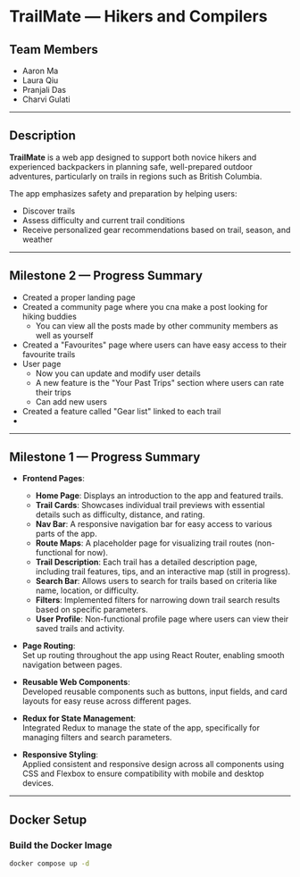 # TrailMate — Hikers and Compilers

## Team Members
- Aaron Ma  
- Laura Qiu  
- Pranjali Das  
- Charvi Gulati  

---

## Description
**TrailMate** is a web app designed to support both novice hikers and experienced backpackers in planning safe, well-prepared outdoor adventures, particularly on trails in regions such as British Columbia.

The app emphasizes safety and preparation by helping users:
- Discover trails  
- Assess difficulty and current trail conditions  
- Receive personalized gear recommendations based on trail, season, and weather  

---

## Milestone 2 — Progress Summary
- Created a proper landing page
- Created a community page where you cna make a post looking for hiking buddies
  - You can view all the posts made by other community members as well as yourself
- Created a "Favourites" page where users can have easy access to their favourite trails
- User page
  - Now you can update and modify user details
  - A new feature is the "Your Past Trips" section where users can rate their trips
  - Can add new users
- Created a feature called "Gear list" linked to each trail
-
---

## Milestone 1 — Progress Summary
- **Frontend Pages**:
  - **Home Page**: Displays an introduction to the app and featured trails.
  - **Trail Cards**: Showcases individual trail previews with essential details such as difficulty, distance, and rating.
  - **Nav Bar**: A responsive navigation bar for easy access to various parts of the app.
  - **Route Maps**: A placeholder page for visualizing trail routes (non-functional for now).
  - **Trail Description**: Each trail has a detailed description page, including trail features, tips, and an interactive map (still in progress).
  - **Search Bar**: Allows users to search for trails based on criteria like name, location, or difficulty.
  - **Filters**: Implemented filters for narrowing down trail search results based on specific parameters.
  - **User Profile**: Non-functional profile page where users can view their saved trails and activity.
- **Page Routing**:  
  Set up routing throughout the app using React Router, enabling smooth navigation between pages.

- **Reusable Web Components**:  
  Developed reusable components such as buttons, input fields, and card layouts for easy reuse across different pages.

- **Redux for State Management**:  
  Integrated Redux to manage the state of the app, specifically for managing filters and search parameters.

- **Responsive Styling**:  
  Applied consistent and responsive design across all components using CSS and Flexbox to ensure compatibility with mobile and desktop devices.
---

## Docker Setup

### Build the Docker Image
```bash
docker compose up -d
